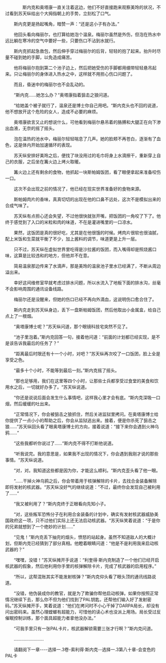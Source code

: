 <div class="read-content j_readContent" id="">
                <p>　　　　斯内克和奥塔康一直关注着这边，他们不好直接跑来观察美玲的状况，不过看到苏天纵给出个大拇指朝上的手势，立刻松了口气。<p>　　斯内克更是扬起嘴角，暗赞一声：“还是这小子有办法。”<p>　　他回头看向梅丽尔，也打算给她泡个温泉。梅丽尔虽然是外伤，但泡在热水中远比躺在寒冷的空气中要好一些，只要伤口不沾到水就行。<p>　　斯内克抓起急救包，然后伸手穿过梅丽尔的后背，轻轻的抱了起来。抬升时尽量不碰到她的手脚，以免造成痛苦。<p>　　他将梅丽尔抱到第二个池子边上，然后把她受伤的手脚都用绷带轻轻悬吊起来。只让梅丽尔的身体进入热水之中，这样就不用担心伤口问题了。<p>　　而且，昏迷中的梅丽尔也不会乱动的。<p>　　“斯内克……她怎么办？“奥塔康指着狙击之狼问道。<p>　　“给她盖个被子就行了，温泉还是博士你自己用吧。“斯内克头也不回的说道，他不想放开这个危险的女人，造成不必要的麻烦。<p>　　奥塔康欲言又止的想说什么，可他看到梅丽尔悬吊着的胳膊和大腿正在向下渗出血液，无奈的摇了摇头。<p>　　泡在温热的池水中，梅丽尔轻轻喘息了几声。她的脸颊不再苍白，逐渐有了血色，这是体内开始加速循环的表现。<p>　　苏天纵安排好美玲之后，便找了块没用过的毛巾将身上水滴擦干，重新穿上自己的衣服，之后坐在篝火边上烤火取暖。<p>　　篝火边上还有剩余的食物，他抓起一块斯帕姆饭团，看了眼便拿起来准备咬伤一口。<p>　　这次不会出现之前的情况了，他已经在现实世界准备好的食物来源。<p>　　斯帕姆肉片的香味，真真切切的出现在他的口鼻不远处，这次不是模拟出来的合成气味了。<p>　　苏天纵有点担心还会失望，不过他很快就张开嘴，把饭团的一角咬了下了。他终于感觉到了入口的米粒和肉的味道，不在是灌进嘴里的一口凉水。<p>　　果然，这饭团是真的很好吃，尤其是在他很饿的时候。烤肉片很软也很油腻，配上米饭和生菜就平衡了不少，加上酱料的调节，味道更是上升一层。<p>　　只不过，苏天纵在虚拟世界里吃得是沙拉酱的饭团，而入嘴得却是照烧酱口味，这算是比较违和的地方，但他并不在意。<p>　　简易温泉那边传来了水滴声，那是美玲的温泉池子里水已经满了，不断从周边溢出来。<p>　　幸好这间维修室早就考虑过排水问题，所以水流入了地板下面的排水沟，丝毫不会影响周围的通讯设备线路。<p>　　梅丽尔还是没醒来，但她的伤口已经不再向外滴血，这说明伤口愈合住了。<p>　　斯内克走到苏天纵身边，丢下一盘斯帕姆饭团，然后他取出小金属盒，给自己点上了一根烟。<p>　　“奥塔康博士呢？”苏天纵问道，那个眼镜科技宅突然不见了。<p>　　“池子里泡着。”斯内克回答一句，接着他问道：“前面的计划都已经实现，是不是该告诉我最后的任务了？”<p>　　“距离最后时限还有十一个小时，对吧？”苏天纵再次咬了一口饭团，脸上全是享受之色。<p>　　“最多十个小时，不能等到最后一刻。”斯内克摇了摇头。<p>　　“那也足够用，我们在这里等四个小时，让那些士兵都享受过食堂的美食和饮用水之后，一切就好办多了。“苏天纵说道。<p>　　“你还是说说后面会发生什么事情吧，这样我心里才会有底。“斯内克深吸一口烟，然后缓缓的吐出来。<p>　　“正常情况下，你会被狙击之狼抓住，然后关进监狱里拷问。在奥塔康博士给你提供了一点小小的帮助之后，你会从监狱逃出来。接着，便是你杀死了狙击之狼……”苏天纵回头看了眼奥塔康博士的方向，接着说道：“接下来你会遇到火神乌鸦……“<p>　　“这些我都听你说过了……“斯内克不得不打断他说道。<p>　　“听我说完。我的意思是，如果我不出现的情况下，你会遇到我刚才说的那些事情。“苏天纵说道。<p>　　“对，对。我知道这些都是因为你，才能这么顺利。“斯内克歪头看了他一眼。<p>　　“……干掉火神乌鸦之后，你会带着用于核弹解除的卡片，去找合金装备解除即将发射的核武器。“苏天纵没好气的继续说道：”不过，最终你会发现自己被利用了……“<p>　　“我又被利用了？“斯内克终于正眼看向先知小子。<p>　　“对，这些叛军恐怖分子在利用合金装备的计划中，确实有发射核武器威胁美国政府这一项，只不过他们实际上还无法启动核武器。“苏天纵笑着说道：“于是你的兄弟就想到了一个绝妙的计划……”<p>　　“见鬼！”斯内克丢下抽完的烟头，愤怒的站起身。虽然不知道敌人的大概计划，但斯内克已经猜到了部分真相。他瞪着眼睛问道：“他是不是利用我来启动核武器的？”<p>　　“嘿嘿，没错！”苏天纵摊开手说道：“利奎得·斯内克制造了一个他们已经开启核武器的假象，然后他利用你手里的核弹解除卡片，完成了核武器的启用程序。”<p>　　“所以，这帮混账其实不能发射核弹？”斯内克仰头看了眼头顶的通讯线路说道。<p>　　“没错，他伪装成你的教官，就是为了欺骗你帮他启动核弹。如果你按照正常情况继续下去，那么你不但为他们找到了PAL钥匙，还帮他们输入好了发射密码。”苏天纵摊开手，笑着说道：“他们在拷问时不小心干掉了DARPA局长，却没有问出密码来。虽然心理螳螂有超能力，可惜他的读心术也没派上用场。局长受过反催眠控制训练，那个面具超能力者拿他没办法。”<p>　　“可我手里只有一张PAL卡片，核武器解锁需要三张才行啊？”斯内克问道。<p>　　……………………<p>　　请翻阅下一章----选择一.3卷-索利得·斯内克--选择一.3第八十章-会变色的PAL卡<p> 
            </div>